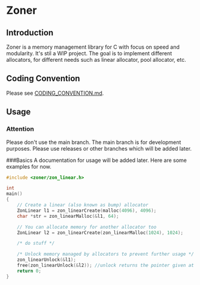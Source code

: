 # Zoner
## Introduction
Zoner is a memory management library for C with focus on speed and modularity.
 It's stil a WIP project. The goal is to implement different allocators, for 
different needs such as linear allocator, pool allocator, etc.<br />

## Coding Convention
Please see [CODING_CONVENTION.md](docs/CODING_CONVENTIONS.md).

## Usage
### Attention
Please don't use the main branch. The main branch is for development 
purposes. Please use releases or other branches which will be added later.

###Basics
A documentation for usage will be added later. Here are some examples 
for now.
```c
#include <zoner/zon_linear.h>

int
main()
{
    // Create a linear (also known as bump) allocator
    ZonLinear l1 = zon_linearCreate(malloc(4096), 4096);
    char *str = zon_linearMalloc(&l1, 64);

    // You can allocate memory for another allocator too
    ZonLinear l2 = zon_linearCreate(zon_linearMalloc(1024), 1024);

    /* do stuff */

    /* Unlock memory managed by allocators to prevent further usage */
    zon_linearUnlock(&l1);
    free(zon_linearUnlock(&l2)); //unlock returns the pointer given at creation
    return 0;
}
```
